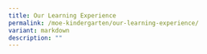```yaml
---
title: Our Learning Experience
permalink: /moe-kindergarten/our-learning-experience/
variant: markdown
description: ""
---
```

